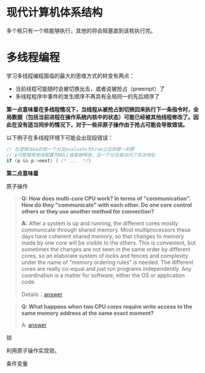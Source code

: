 
# 现代计算机体系结构

多个核只有一个核能够执行，其他的将会阻塞直到该核执行完。

# 多线程编程


学习多线程编程面临的最大的思维方式的转变有两点：
- 当前线程可能随时会被切换出去，或者说被抢占（preempt）了
- 多线程程序中事件的发生顺序不再具有全局同一的先后顺序了

**第一点意味着在多线程情况下，当线程从被抢占到切换回来执行下一条指令时，全局数据（包括当前进程在操作系统内核中的状态）可能已经被其他线程修改了。因此在没有适当同步的情况下，对于一些非原子操作由于抢占可能会导致错误。**

以下例子在多线程环境下可能会出现段错误：

```cpp
// 在逻辑与&&的前一个分支evaluate为true之后的那一刹那
// p可能被其他线程置为NULL或是被释放，后一个分支就访问了非法地址
if (p && p->next) { /* ...  */}
```

**第二点意味着**



原子操作

> **Q: How does multi-core CPU work? In terms of "communication". How do they "communicate" with each other. Do one core control others or they use another method for connection?**
>
> **A:** After a system is up and running, the different cores mostly communicate through shared memory. Most multiprocessors these days have coherent shared memory, so that changes to memory made by one core will be visible to the others. This is convenient, but sometimes the changes are not seen in the same order by different cores, so an elaborate system of locks and fences and complexity under the name of “memory ordering rules” is needed. The different cores are really co-equal and just run programs independently. Any coordination is a matter for software, either the OS or application code. 
> 
> Details：[answer](https://www.quora.com/How-does-multi-core-CPU-work-In-terms-of-communication-How-do-they-communicate-with-each-other-Do-one-core-control-others-or-they-use-another-method-for-connection)



> **Q: What happens when two CPU cores require write access to the same memory address at the same exact moment?**
> 
> A: [answer](https://www.quora.com/What-happens-when-two-CPU-cores-require-write-access-to-the-same-memory-address-at-the-same-exact-moment) 



锁

利用原子操作实现锁。




条件变量
